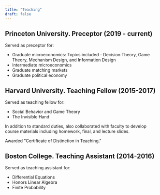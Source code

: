 ```yaml
---
title: "Teaching"
draft: false
---
```

## Princeton University. Preceptor (2019 - current)

Served as preceptor for:
- Graduate microeconomics: Topics included - Decision Theory, Game Theory, Mechanism Design, and Information Design
- Intermediate microeconomics
- Graduate matching markets
- Graduate political economy

## Harvard University. Teaching Fellow (2015-2017)

Served as teaching fellow for:
- Social Behavior and Game Theory
- The Invisible Hand

In addition to standard duties, also collaborated with faculty to develop course materials including homework, final, and lecture slides.

Awarded "Certificate of Distinction in Teaching."

## Boston College. Teaching Assistant (2014-2016)
Served as teaching assistant for:
- Differential Equations
- Honors Linear Algebra
- Finite Probability



